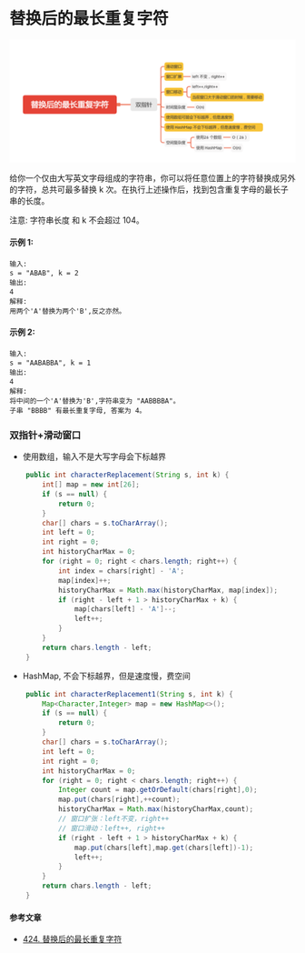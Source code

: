 替换后的最长重复字符
================
![image_characterReplacement](../images/lc-hashtable/image_characterReplacement.png)

给你一个仅由大写英文字母组成的字符串，你可以将任意位置上的字符替换成另外的字符，总共可最多替换 k 次。在执行上述操作后，找到包含重复字母的最长子串的长度。

注意:
字符串长度 和 k 不会超过 104。

#### 示例 1:
```
输入:
s = "ABAB", k = 2
输出:
4
解释:
用两个'A'替换为两个'B',反之亦然。
```

#### 示例 2:
```
输入:
s = "AABABBA", k = 1
输出:
4
解释:
将中间的一个'A'替换为'B',字符串变为 "AABBBBA"。
子串 "BBBB" 有最长重复字母, 答案为 4。
```
### 双指针+滑动窗口
- 使用数组，输入不是大写字母会下标越界
```java
    public int characterReplacement(String s, int k) {
        int[] map = new int[26];
        if (s == null) {
            return 0;
        }
        char[] chars = s.toCharArray();
        int left = 0;
        int right = 0;
        int historyCharMax = 0;
        for (right = 0; right < chars.length; right++) {
            int index = chars[right] - 'A';
            map[index]++;
            historyCharMax = Math.max(historyCharMax, map[index]);
            if (right - left + 1 > historyCharMax + k) {
                map[chars[left] - 'A']--;
                left++;
            }
        }
        return chars.length - left;
    }
```

- HashMap, 不会下标越界，但是速度慢，费空间
```JAVA
    public int characterReplacement1(String s, int k) {
        Map<Character,Integer> map = new HashMap<>();
        if (s == null) {
            return 0;
        }
        char[] chars = s.toCharArray();
        int left = 0;
        int right = 0;
        int historyCharMax = 0;
        for (right = 0; right < chars.length; right++) {
            Integer count = map.getOrDefault(chars[right],0);
            map.put(chars[right],++count);
            historyCharMax = Math.max(historyCharMax,count);
            // 窗口扩张：left不变，right++
            // 窗口滑动：left++, right++
            if (right - left + 1 > historyCharMax + k) {
                map.put(chars[left],map.get(chars[left])-1);
                left++;
            }
        }
        return chars.length - left;
    }
```

#### 参考文章
- [424. 替换后的最长重复字符](https://leetcode-cn.com/problems/longest-repeating-character-replacement/)

